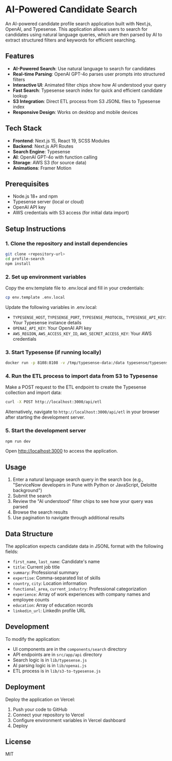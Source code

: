 # AI-Powered Candidate Search

An AI-powered candidate profile search application built with Next.js, OpenAI, and Typesense. This application allows users to search for candidates using natural language queries, which are then parsed by AI to extract structured filters and keywords for efficient searching.

## Features

- **AI-Powered Search**: Use natural language to search for candidates
- **Real-time Parsing**: OpenAI GPT-4o parses user prompts into structured filters
- **Interactive UI**: Animated filter chips show how AI understood your query
- **Fast Search**: Typesense search index for quick and efficient candidate lookup
- **S3 Integration**: Direct ETL process from S3 JSONL files to Typesense index
- **Responsive Design**: Works on desktop and mobile devices

## Tech Stack

- **Frontend**: Next.js 15, React 19, SCSS Modules
- **Backend**: Next.js API Routes
- **Search Engine**: Typesense
- **AI**: OpenAI GPT-4o with function calling
- **Storage**: AWS S3 (for source data)
- **Animations**: Framer Motion

## Prerequisites

- Node.js 18+ and npm
- Typesense server (local or cloud)
- OpenAI API key
- AWS credentials with S3 access (for initial data import)

## Setup Instructions

### 1. Clone the repository and install dependencies

```bash
git clone <repository-url>
cd profile-search
npm install
```

### 2. Set up environment variables

Copy the env.template file to .env.local and fill in your credentials:

```bash
cp env.template .env.local
```

Update the following variables in .env.local:

- `TYPESENSE_HOST`, `TYPESENSE_PORT`, `TYPESENSE_PROTOCOL`, `TYPESENSE_API_KEY`: Your Typesense instance details
- `OPENAI_API_KEY`: Your OpenAI API key
- `AWS_REGION`, `AWS_ACCESS_KEY_ID`, `AWS_SECRET_ACCESS_KEY`: Your AWS credentials

### 3. Start Typesense (if running locally)

```bash
docker run -p 8108:8108 -v /tmp/typesense-data:/data typesense/typesense:0.25.2 --data-dir /data --api-key=xyz --enable-cors
```

### 4. Run the ETL process to import data from S3 to Typesense

Make a POST request to the ETL endpoint to create the Typesense collection and import data:

```bash
curl -X POST http://localhost:3000/api/etl
```

Alternatively, navigate to `http://localhost:3000/api/etl` in your browser after starting the development server.

### 5. Start the development server

```bash
npm run dev
```

Open [http://localhost:3000](http://localhost:3000) to access the application.

## Usage

1. Enter a natural language search query in the search box (e.g., "ServiceNow developers in Pune with Python or JavaScript, Deloitte background")
2. Submit the search
3. Review the "AI understood" filter chips to see how your query was parsed
4. Browse the search results
5. Use pagination to navigate through additional results

## Data Structure

The application expects candidate data in JSONL format with the following fields:

- `first_name`, `last_name`: Candidate's name
- `title`: Current job title
- `summary`: Professional summary
- `expertise`: Comma-separated list of skills
- `country`, `city`: Location information
- `functional_area`, `current_industry`: Professional categorization
- `experience`: Array of work experiences with company names and employee counts
- `education`: Array of education records
- `linkedin_url`: LinkedIn profile URL

## Development

To modify the application:

- UI components are in the `components/search` directory
- API endpoints are in `src/app/api` directory
- Search logic is in `lib/typesense.js`
- AI parsing logic is in `lib/openai.js`
- ETL process is in `lib/s3-to-typesense.js`

## Deployment

Deploy the application on Vercel:

1. Push your code to GitHub
2. Connect your repository to Vercel
3. Configure environment variables in Vercel dashboard
4. Deploy

## License

MIT
